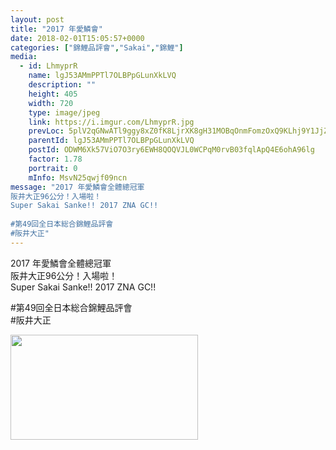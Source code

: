 ```yaml
---
layout: post
title: "2017 年愛鱗會" 
date: 2018-02-01T15:05:57+0000 
categories: ["錦鯉品評會","Sakai","錦鯉"] 
media:
  - id: LhmyprR
    name: lgJ53AMmPPTl7OLBPpGLunXkLVQ
    description: ""   
    height: 405
    width: 720
    type: image/jpeg
    link: https://i.imgur.com/LhmyprR.jpg
    prevLoc: 5plV2qGNwATl9ggy8xZ0fK8LjrXK8gH31MOBqOnmFomzOxQ9KLhj9Y1JjZYxiR3K2jAGnntDo3RJ2WWEs9M9JpWmB8CV03309pg5TW8OK24ZKVsq9DykE68whLOMg6zXnWFQPD0Pg02kCB60MgMqDBtJ6PEkOOy6UkMn3yBqqASMl8vE6nGpCvRLM4x240sZBwgmWDr0F7GEqNlv5PfYlYjKp17DsLR0vXqyykc7WypjMmkDF2zRRKmZV8i9y7Q4kOo7TGxWqm
    parentId: lgJ53AMmPPTl7OLBPpGLunXkLVQ
    postId: ODWM6Xk57ViO7O3ry6EWH8QOQVJL0WCPqM0rvB03fqlApQ4E6ohA96lg
    factor: 1.78
    portrait: 0
    mInfo: MsvN25qwjf09ncn
message: "2017 年愛鱗會全體總冠軍  
阪井大正96公分！入場啦！  
Super Sakai Sanke!! 2017 ZNA GC!!  
  
#第49回全日本総合錦鯉品評會  
#阪井大正"
---
```


2017 年愛鱗會全體總冠軍  
阪井大正96公分！入場啦！  
Super Sakai Sanke!! 2017 ZNA GC!!  
  
#第49回全日本総合錦鯉品評會  
#阪井大正


[//]: #media:  
<a href="https://i.imgur.com/LhmyprR.jpg"><img src="https://i.imgur.com/LhmyprR.jpg" height="168" width="300" /></a> 
 
